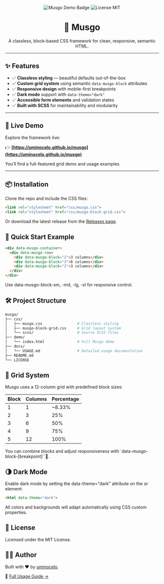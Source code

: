 <p align="center">
  <img src="https://img.shields.io/badge/demo-live-brightgreen?style=for-the-badge&logo=github" alt="Musgo Demo Badge">
  <img src="https://img.shields.io/github/license/uminocelo/musgo?style=for-the-badge" alt="License MIT">
</p>

<h1 align="center">🌿 Musgo</h1>
<p align="center">A classless, block-based CSS framework for clean, responsive, semantic HTML.</p>

---

## ✨ Features

- ✅ **Classless styling** — beautiful defaults out-of-the-box
- ✅ **Custom grid system** using semantic `data-musgo-block` attributes
- ✅ **Responsive design** with mobile-first breakpoints
- ✅ **Dark mode** support with `data-theme="dark"`
- ✅ **Accessible form elements** and validation states
- ✅ **Built with SCSS** for maintainability and modularity

---

## 🔗 Live Demo

Explore the framework live:

👉 **[https://uminocelo.github.io/musgo](https://uminocelo.github.io/musgo)**

You’ll find a full-featured grid demo and usage examples.

---

## 📦 Installation

Clone the repo and include the CSS files:

```html
<link rel="stylesheet" href="css/musgo.css">
<link rel="stylesheet" href="css/musgo-block-grid.css">
```

Or download the latest release from the [Releases page](https://github.com/uminocelo/musgo/releases).

## 🚀 Quick Start Example

```html
<div data-musgo-container>
  <div data-musgo-row>
    <div data-musgo-block="2">3 columns</div>
    <div data-musgo-block="3">6 columns</div>
    <div data-musgo-block="2">3 columns</div>
  </div>
</div>
```
Use data-musgo-block-sm, -md, -lg, -xl for responsive control.

## 🛠️ Project Structure

```bash
musgo/
├── css/
│   ├── musgo.css                # Classless styling
│   ├── musgo-block-grid.css     # Grid layout system
│   └── scss/                    # Source SCSS files
├── demo/
│   └── index.html               # Full Musgo demo
├── docs/
│   └── USAGE.md                 # Detailed usage documentation
├── README.md
└── LICENSE
```

## 🧱 Grid System

Musgo uses a 12-column grid with predefined block sizes:

| Block | Columns | Percentage   | 
|-------|---------|--------------| 
| 1	    | 1	      |   ~8.33%     | 
| 2	    | 3       |   25%        | 
| 3	    | 6	      |   50%        | 
| 4	    | 9	      |   75%        | 
| 5	    | 12      |   100%       | 

You can combine blocks and adjust responsiveness with `data-musgo-block-[breakpoint]``.

## 🌗 Dark Mode

Enable dark mode by setting the data-theme="dark" attribute on the <html> or <body> element:

```html
<html data-theme="dark">
```

All colors and backgrounds will adapt automatically using CSS custom properties.

## 📄 License

Licensed under the MIT License.

## 🧑‍💻 Author

Built with ❤️ by [uminocelo](https://github.com/uminocelo).

📖 [Full Usage Guide →](docs/USAGE.md)